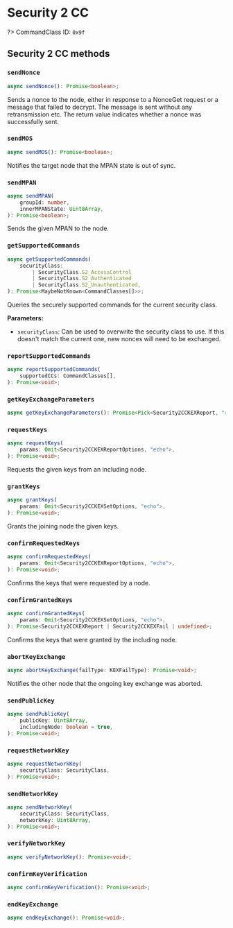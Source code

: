 # Security 2 CC

?> CommandClass ID: `0x9f`

## Security 2 CC methods

### `sendNonce`

```ts
async sendNonce(): Promise<boolean>;
```

Sends a nonce to the node, either in response to a NonceGet request or a message that failed to decrypt. The message is sent without any retransmission etc.
The return value indicates whether a nonce was successfully sent.

### `sendMOS`

```ts
async sendMOS(): Promise<boolean>;
```

Notifies the target node that the MPAN state is out of sync.

### `sendMPAN`

```ts
async sendMPAN(
	groupId: number,
	innerMPANState: Uint8Array,
): Promise<boolean>;
```

Sends the given MPAN to the node.

### `getSupportedCommands`

```ts
async getSupportedCommands(
	securityClass:
		| SecurityClass.S2_AccessControl
		| SecurityClass.S2_Authenticated
		| SecurityClass.S2_Unauthenticated,
): Promise<MaybeNotKnown<CommandClasses[]>>;
```

Queries the securely supported commands for the current security class.

**Parameters:**

- `securityClass`: Can be used to overwrite the security class to use. If this doesn't match the current one, new nonces will need to be exchanged.

### `reportSupportedCommands`

```ts
async reportSupportedCommands(
	supportedCCs: CommandClasses[],
): Promise<void>;
```

### `getKeyExchangeParameters`

```ts
async getKeyExchangeParameters(): Promise<Pick<Security2CCKEXReport, "requestCSA" | "echo" | "supportedKEXSchemes" | "supportedECDHProfiles" | "requestedKeys" | "_reserved"> | undefined>;
```

### `requestKeys`

```ts
async requestKeys(
	params: Omit<Security2CCKEXReportOptions, "echo">,
): Promise<void>;
```

Requests the given keys from an including node.

### `grantKeys`

```ts
async grantKeys(
	params: Omit<Security2CCKEXSetOptions, "echo">,
): Promise<void>;
```

Grants the joining node the given keys.

### `confirmRequestedKeys`

```ts
async confirmRequestedKeys(
	params: Omit<Security2CCKEXReportOptions, "echo">,
): Promise<void>;
```

Confirms the keys that were requested by a node.

### `confirmGrantedKeys`

```ts
async confirmGrantedKeys(
	params: Omit<Security2CCKEXSetOptions, "echo">,
): Promise<Security2CCKEXReport | Security2CCKEXFail | undefined>;
```

Confirms the keys that were granted by the including node.

### `abortKeyExchange`

```ts
async abortKeyExchange(failType: KEXFailType): Promise<void>;
```

Notifies the other node that the ongoing key exchange was aborted.

### `sendPublicKey`

```ts
async sendPublicKey(
	publicKey: Uint8Array,
	includingNode: boolean = true,
): Promise<void>;
```

### `requestNetworkKey`

```ts
async requestNetworkKey(
	securityClass: SecurityClass,
): Promise<void>;
```

### `sendNetworkKey`

```ts
async sendNetworkKey(
	securityClass: SecurityClass,
	networkKey: Uint8Array,
): Promise<void>;
```

### `verifyNetworkKey`

```ts
async verifyNetworkKey(): Promise<void>;
```

### `confirmKeyVerification`

```ts
async confirmKeyVerification(): Promise<void>;
```

### `endKeyExchange`

```ts
async endKeyExchange(): Promise<void>;
```
